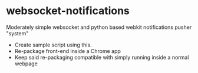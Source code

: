 websocket-notifications
=======================

Moderately simple websocket and python based webkit notifications pusher "system"

 * Create sample script using this.
 * Re-package front-end inside a Chrome app
 * Keep said re-packaging compatible with simply running inside a normal webpage
